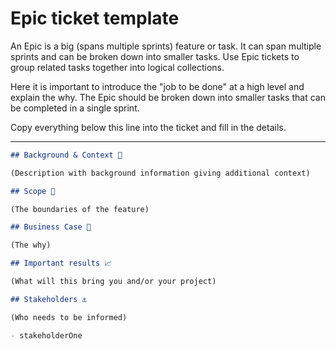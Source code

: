 # Epic ticket template

An Epic is a big (spans multiple sprints) feature or task. It can span multiple sprints and can be broken down into smaller tasks. Use Epic tickets to group related tasks together into logical collections.

Here it is important to introduce the "job to be done" at a high level and explain the why. The Epic should be broken down into smaller tasks that can be completed in a single sprint.

Copy everything below this line into the ticket and fill in the details.

---

~~~markdown
## Background & Context 🔮

(Description with background information giving additional context)

## Scope 🔎

(The boundaries of the feature)

## Business Case 📝

(The why)

## Important results 📈

(What will this bring you and/or your project)

## Stakeholders ⚓️

(Who needs to be informed)

- stakeholderOne
~~~
